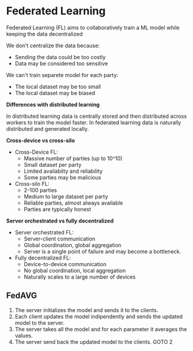 # Federated Learning

Federated Learning (FL) aims to collaboratively train a ML model while keeping the data
decentralized

We don't centralize the data because:

- Sending the data could be too costly
- Data may be considered too sensitive

We can't train separete model for each party:

- The local dataset may be too small
- The local dataset may be biased

**Differences with distributed learning**

In distributed learning data is centrally stored and then distributed across workers to train the model faster.
In federated learning data is naturally distributed and generated locally.

**Cross-device vs cross-silo**

- Cross-Device FL:
    - Massive number of parties (up to 10^10)
    - Small dataset per party
    - Limited availabilty and reliability
    - Some parties may be malicious
- Cross-silo FL:
    - 2-100 parties
    - Medium to large dataset per party
    - Reliable parties, almost always available
    - Parties are typically honest

**Server orchestrated vs fully decentralized**

- Server orchestrated FL:
    - Server-client communication
    - Global coordination, global aggregation
    - Server is a single point of failure and may become a bottleneck.
- Fully decentralized FL:
    - Device-to-device communication
    - No global coordination, local aggregation
    - Naturally scales to a large number of devices

## FedAVG

1. The server initializes the model and sends it to the clients.
2. Each client updates the model indipendently and sends the updated model to the server.
3. The server takes all the model and for each parameter it averages the values.
4. The server send back the updated model to the clients. GOTO 2


